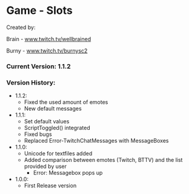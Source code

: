# Game - Slots
Created by:

Brain - www.twitch.tv/wellbrained

Burny - www.twitch.tv/burnysc2

### Current Version: 1.1.2

### Version History:
* 1.1.2:
    * Fixed the used amount of emotes
    * New default messages
* 1.1.1:
    * Set default values
    * ScriptToggled() integrated
    * Fixed bugs
    * Replaced Error-TwitchChatMessages with MessageBoxes
* 1.1.0:
    * Unicode for textfiles added
    * Added comparison between emotes (Twitch, BTTV) and the list provided by user
        * Error: Messagebox pops up
* 1.0.0:
    * First Release version

